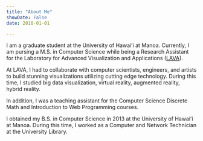 ```yaml
---
title: "About Me"
showDate: False
date: 2018-01-01

---
```

I am a graduate student at the University of Hawaiʻi at Manoa. Currently, I am pursing a M.S. in Computer Science while being a Research Assistant for the Laboratory for Advanced Visualization and Applications ([LAVA](http://lava.manoa.hawaii.edu)). 

<!--more-->
At LAVA, I had to collaborate with computer scientists, engineers, and artists to build stunning visualizations utilizing cutting edge technology. During this time, I studied big data visualization, virtual reality, augmented reality, hybrid reality.

In addition, I was a teaching assistant for the Computer Science Discrete Math and Introduction to Web Programming courses.

I obtained my B.S. in Computer Science in 2013 at the University of Hawaiʻi at Manoa. During this time, I worked as a Computer and Network Technician at the University Library.